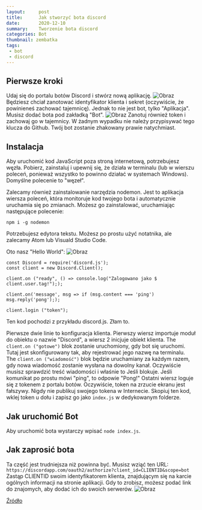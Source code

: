 ```yaml
---
layout:     post
title:      Jak stworzyć bota discord
date:       2020-12-10
summary:    Tworzenie bota discord
categories: Bot
thumbnail: zembatka
tags:
 - bot 
 - discord
---
```


## Pierwsze kroki
Udaj się do portalu botów Discord i stwórz nową aplikację.
<img src="https://i.imgur.com/1BlIs18.png" alt="Obraz">
Będziesz chciał zanotować identyfikator klienta i sekret (oczywiście, że powinieneś zachować tajemnicę).
Jednak to nie jest bot, tylko "Aplikacja". Musisz dodać bota pod zakładką "Bot".
<img src="https://i.imgur.com/qRAU5ih.png" alt="Obraz">
Zanotuj również token i zachowaj go w tajemnicy. W żadnym wypadku nie należy przypisywać tego klucza 
do Github. Twój bot zostanie zhakowany prawie natychmiast.
## Instalacja

Aby uruchomić kod JavaScript poza stroną internetową, potrzebujesz węzła. Pobierz, zainstaluj i upewnij się, że działa w terminalu (lub w wierszu poleceń, ponieważ wszystko to powinno działać w systemach Windows). Domyślne polecenie to "węzeł".

Zalecamy również zainstalowanie narzędzia nodemon. Jest to aplikacja wiersza poleceń, która monitoruje kod twojego bota i automatycznie uruchamia się po zmianach. Możesz go zainstalować, uruchamiając następujące polecenie:

```
npm i -g nodemon
```
Potrzebujesz edytora tekstu. Możesz po prostu użyć notatnika, ale zalecamy Atom lub Visuald Studio Code.

Oto nasz "Hello World":
<img src="https://i.imgur.com/qN6hr72.png" alt="Obraz">

```
const Discord = require('discord.js');
const client = new Discord.Client(); 

client.on ("ready", () => console.log("Zalogowano jako $ client.user.tag!"););

client.on('message', msg => if (msg.content === 'ping') 
msg.reply('pong');); 
 
client.login ("token");
```
Ten kod pochodzi z przykładu discord.js. Złam to.

Pierwsze dwie linie to konfiguracja klienta. Pierwszy wiersz importuje moduł do obiektu o nazwie "Discord", a wiersz 2 inicjuje obiekt klienta.
The ```client.on ("gotowe")``` blok zostanie uruchomiony, gdy bot się uruchomi. Tutaj jest skonfigurowany tak, aby rejestrować jego nazwę na terminalu.
The ```client.on ("wiadomość")``` blok będzie uruchamiany za każdym razem, gdy nowa wiadomość zostanie wysłana na dowolny kanał. Oczywiście musisz sprawdzić treść wiadomości i właśnie to Jeśli blokuje. Jeśli komunikat po prostu mówi "ping", to odpowie "Pong!"
Ostatni wiersz loguje się z tokenem z portalu botów. Oczywiście, token na zrzucie ekranu jest fałszywy. Nigdy nie publikuj swojego tokena w Internecie.
Skopiuj ten kod, wklej token u dołu i zapisz go jako ```index.js``` w dedykowanym folderze.

## Jak uruchomić Bot

Aby uruchomić bota wystarczy wpisać ```node index.js```.

## Jak zaprosić bota
Ta część jest trudniejsza niż powinna być. Musisz wziąć ten URL:
```https://discordapp.com/oauth2/authorize?client_id=CLIENTID&scope=bot```
Zastąp CLIENTID swoim identyfikatorem klienta, znajdującym się na karcie ogólnych informacji na stronie aplikacji. Gdy to zrobisz, możesz podać link do znajomych, aby dodać ich do swoich serwerów.
<img src="https://i.imgur.com/jAo3USG.png" alt="Obraz">

<a href="https://pl.if-koubou.com/articles/how-to/how-to-make-your-own-discord-bot.html">Źródło</a>
